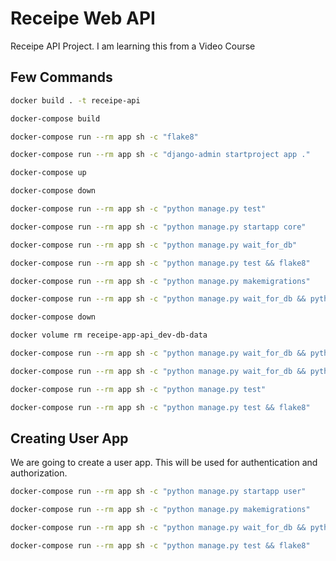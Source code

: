 # Receipe Web API

Receipe API Project. I am learning this from a Video Course

## Few Commands

```bash
docker build . -t receipe-api

docker-compose build

docker-compose run --rm app sh -c "flake8"

docker-compose run --rm app sh -c "django-admin startproject app ."

docker-compose up

docker-compose down

docker-compose run --rm app sh -c "python manage.py test"

docker-compose run --rm app sh -c "python manage.py startapp core"

docker-compose run --rm app sh -c "python manage.py wait_for_db"

docker-compose run --rm app sh -c "python manage.py test && flake8"

docker-compose run --rm app sh -c "python manage.py makemigrations"

docker-compose run --rm app sh -c "python manage.py wait_for_db && python manage.py migrate"

docker-compose down

docker volume rm receipe-app-api_dev-db-data

docker-compose run --rm app sh -c "python manage.py wait_for_db && python manage.py migrate && python manage.py test && flake8"

docker-compose run --rm app sh -c "python manage.py wait_for_db && python manage.py createsuperuser"

docker-compose run --rm app sh -c "python manage.py test"

docker-compose run --rm app sh -c "python manage.py test && flake8"
```

## Creating User App

We are going to create a user app. This will be used for authentication and authorization.

```bash
docker-compose run --rm app sh -c "python manage.py startapp user"

docker-compose run --rm app sh -c "python manage.py makemigrations"

docker-compose run --rm app sh -c "python manage.py wait_for_db && python manage.py migrate"

docker-compose run --rm app sh -c "python manage.py test && flake8"
```

```

```
